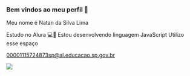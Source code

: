 ### Bem vindos ao meu perfil 🏀

Meu nome é Natan da Silva Lima

Estudo no Alura 💻📖
Estou desenvolvendo linguagem JavaScript
Utilízo esse espaço





00001115724873sp@al.educacao.sp.gov.br

![](https://media1.tenor.com/m/Y9WeTt9mNf8AAAAC/hmmm-thinking.gif)

